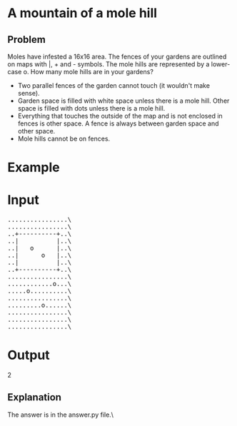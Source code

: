 # A mountain of a mole hill

## Problem

Moles have infested a 16x16 area.
The fences of your gardens are outlined on maps with |, + and - symbols.
The mole hills are represented by a lower-case o.
How many mole hills are in your gardens?

- Two parallel fences of the garden cannot touch (it wouldn't make sense).
- Garden space is filled with white space unless there is a mole hill. Other space is filled with dots unless there is a mole hill.
- Everything that touches the outside of the map and is not enclosed in fences is other space. A fence is always between garden space and other space.
- Mole hills cannot be on fences.

# Example

# Input
<pre>
................\
................\
..+----------+..\
..|          |..\
..|   o      |..\
..|      o   |..\
..|          |..\
..+----------+..\
................\
............o...\
.....o..........\
................\
.........o......\
................\
................\
................\
</pre>

# Output
2

## Explanation

The answer is in the answer.py file.\



